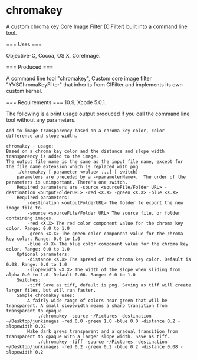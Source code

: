 chromakey
=========

A custom chroma key Core Image Filter (CIFilter) built into a command line tool.

=== Uses ===

Objective-C, Cocoa, OS X, CoreImage.

=== Produced ===

A command line tool "chromakey", Custom core image filter "YVSChromaKeyFilter" that inherits from CIFilter and implements its own custom kernel.

=== Requirements ===
10.9, Xcode 5.0.1.

The following is a print usage output produced if you call the command line tool without any parameters.

	Add to image transparency based on a chroma key color, color difference and slope width.

	chromakey - usage:
	Based on a chroma key color and the distance and slope width transparency is added to the image.
	The output file name is the same as the input file name, except for the file name extension which is replaced with png
		./chromakey [-parameter <value> ...] [-switch]
		parameters are preceded by a -<parameterName>.  The order of the parameters is unimportant. There's one switch.
		Required parameters are -source <sourceFile/Folder URL> -destination <outputFolderURL> -red <X.X> -green <X.X> -blue <X.X> 
		Required parameters:
			-destination <outputFolderURL> The folder to export the new image file to.
			-source <sourceFile/Folder URL> The source file, or folder containing images.
			-red <X.X> The red color component value for the chroma key color. Range: 0.0 to 1.0
			-green <X.X> The green color component value for the chroma key color. Range: 0.0 to 1.0
			-blue <X.X> The blue color component value for the chroma key color. Range: 0.0 to 1.0
		Optional parameters:
			-distance <X.X> The spread of the chroma key color. Default is 0.08. Range: 0.0 to 1.0
			-slopewidth <X.X> The width of the slope when sliding from alpha 0.0 to 1.0. Default 0.06. Range: 0.0 to 1.0
		Switches:
			-tiff Save as tiff, default is png. Saving as tiff will create larger files, but will run faster.
		Sample chromakey uses:
			A fairly wide range of colors near green that will be transparent. A small slopewidth means a sharp transition from transparent to opaque.
				./chromakey -source ~/Pictures -destination ~/Desktop/junkimages -red 0.0 -green 1.0 -blue 0.0 -distance 0.2 -slopewidth 0.02
			Make dark greys transparent and a gradual transition from transparent to opaque with a larger slope width. Save as tiff.
				./chromakey -tiff -source ~/Pictures -destination ~/Desktop/junkimages -red 0.2 -green 0.2 -blue 0.2 -distance 0.08 -slopewidth 0.2
